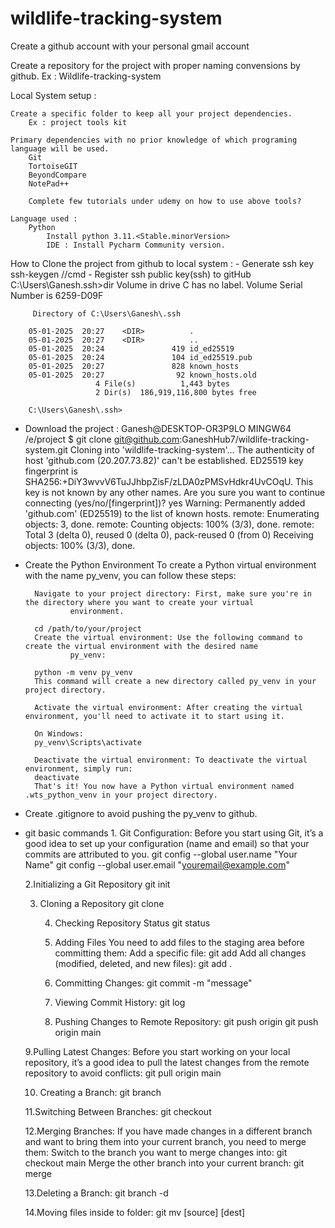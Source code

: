 # wildlife-tracking-system

Create a github account with your personal gmail account

Create a repository for the project with proper naming convensions by github.
Ex : Wildlife-tracking-system

Local System setup :
    
    Create a specific folder to keep all your project dependencies.
        Ex : project tools kit
        
    Primary dependencies with no prior knowledge of which programing language will be used.
        Git
        TortoiseGIT
        BeyondCompare
        NotePad++
        
        Complete few tutorials under udemy on how to use above tools?
        
    Language used :
        Python
            Install python 3.11.<Stable.minorVersion>
            IDE : Install Pycharm Community version.
            
How to Clone the project from github to local system :
    - Generate ssh key
		ssh-keygen //cmd
    - Register ssh public key(ssh) to gitHub 
		C:\Users\Ganesh\.ssh>dir
		 Volume in drive C has no label.
		 Volume Serial Number is 6259-D09F

		 Directory of C:\Users\Ganesh\.ssh

		05-01-2025  20:27    <DIR>          .
		05-01-2025  20:27    <DIR>          ..
		05-01-2025  20:24               419 id_ed25519
		05-01-2025  20:24               104 id_ed25519.pub
		05-01-2025  20:27               828 known_hosts
		05-01-2025  20:27                92 known_hosts.old
					   4 File(s)          1,443 bytes
					   2 Dir(s)  186,919,116,800 bytes free

		C:\Users\Ganesh\.ssh>
    
- Download the project :
		Ganesh@DESKTOP-OR3P9LO MINGW64 /e/project
		$ git clone git@github.com:GaneshHub7/wildlife-tracking-system.git
		Cloning into 'wildlife-tracking-system'...
		The authenticity of host 'github.com (20.207.73.82)' can't be established.
		ED25519 key fingerprint is SHA256:+DiY3wvvV6TuJJhbpZisF/zLDA0zPMSvHdkr4UvCOqU.
		This key is not known by any other names.
		Are you sure you want to continue connecting (yes/no/[fingerprint])? yes
		Warning: Permanently added 'github.com' (ED25519) to the list of known hosts.
		remote: Enumerating objects: 3, done.
		remote: Counting objects: 100% (3/3), done.
		remote: Total 3 (delta 0), reused 0 (delta 0), pack-reused 0 (from 0)
		Receiving objects: 100% (3/3), done.
		
- Create the Python Environment 
		To create a Python virtual environment with the name py_venv, you can follow these steps:

		Navigate to your project directory: First, make sure you're in the directory where you want to create your virtual 
                environment.

		cd /path/to/your/project
		Create the virtual environment: Use the following command to create the virtual environment with the desired name 
                py_venv:

		python -m venv py_venv
		This command will create a new directory called py_venv in your project directory.
		
		Activate the virtual environment: After creating the virtual environment, you'll need to activate it to start using it.

		On Windows:
		py_venv\Scripts\activate

		Deactivate the virtual environment: To deactivate the virtual environment, simply run:
		deactivate
		That's it! You now have a Python virtual environment named .wts_python_venv in your project directory.
		
- Create .gitignore to avoid pushing the py_venv to github.
- git basic commands
       1. Git Configuration:
          Before you start using Git, it’s a good idea to set up your configuration (name and email) so that your commits are attributed 
          to you.
           git config --global user.name "Your Name"
           git config --global user.email "youremail@example.com"
  
  2.Initializing a Git Repository
	git init

  3. Cloning a Repository
         git clone <repository-url>
  
      4. Checking Repository Status
          git status
        
       5. Adding Files
          You need to add files to the staging area before committing them:
            Add a specific file:
             git add <file-name>
           Add all changes (modified, deleted, and new files):
            git add .
  
     6. Committing Changes:
        git commit -m "message"

     7. Viewing Commit History:
           git log

     8. Pushing Changes to Remote Repository:
        git push origin <branch-name>
        git push origin main

    9.Pulling Latest Changes:
       Before you start working on your local repository, it’s a good idea to pull the latest changes from the remote repository to 
       avoid conflicts:
          git pull origin main

    10. Creating a Branch:
        git branch <branch-name>

    11.Switching Between Branches:
  	git checkout <branch-name>

    12.Merging Branches:
       If you have made changes in a different branch and want to bring them into your current branch, you need to merge them:
       Switch to the branch you want to merge changes into:
          git checkout main
       Merge the other branch into your current branch:
         git merge <branch-name>

   13.Deleting a Branch:
      git branch -d <branch-name>

   14.Moving files inside to folder:
      git mv [source] [dest]
